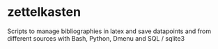 # zettelkasten
Scripts to manage bibliographies in latex and save datapoints and from different sources with Bash, Python, Dmenu and SQL / sqlite3
